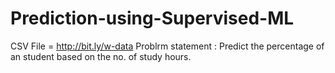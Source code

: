 # Prediction-using-Supervised-ML

CSV File = http://bit.ly/w-data
Problrm statement : Predict the percentage of an student based on the no. of study hours.
